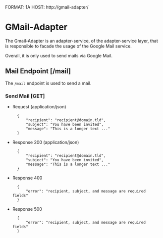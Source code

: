 FORMAT: 1A
HOST: http://gmail-adapter/

# GMail-Adapter

The Gmail-Adapter is an adapter-service, of the adapter-service layer, that is responsible
to facade the usage of the Google Mail service.

Overall, it is only used to send mails via Google Mail.

## Mail Endpoint [/mail]

The `/mail` endpoint is used to send a mail.

### Send Mail [GET]

+ Request (application/json)

        {
            "recipient": "recipient@domain.tld",
            "subject": "You have been invited",
            "message": "This is a longer text ..."
        }

+ Response 200 (application/json)

        {
            "recipient": "recipient@domain.tld",
            "subject": "You have been invited",
            "message": "This is a longer text ..."
        }
        
+ Response 400

        {
            "error": "recipient, subject, and message are required fields"
        }

+ Response 500

        {
            "error": "recipient, subject, and message are required fields"
        }
